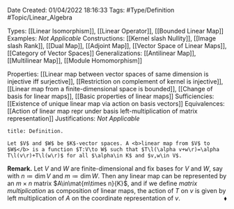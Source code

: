 <div class="topSpace"></div>

Date Created: 01/04/2022 18:16:33
Tags: #Type/Definition #Topic/Linear_Algebra

Types: [[Linear Isomorphism]], [[Linear Operator]], [[Bounded Linear Map]]
Examples: <i>Not Applicable</i>
Constructions: [[Kernel slash Nullity]], [[Image slash Rank]], [[Dual Map]], [[Adjoint Map]], [[Vector Space of Linear Maps]], [[Category of Vector Spaces]]
Generalizations: [[Antilinear Map]], [[Multilinear Map]], [[Module Homomorphism]]

Properties: [[Linear map between vector spaces of same dimension is injective iff surjective]], [[Restriction on complement of kernel is injective]], [[Linear map from a finite-dimensional space is bounded]], [[Change of basis for linear maps]], [[Basic properties of linear maps]]
Sufficiencies: [[Existence of unique linear map via action on basis vectors]]
Equivalences: [[Action of linear map repr under basis left-multiplication of matrix representation]]
Justifications: <i>Not Applicable</i>

``` ad-Definition
title: Definition.

Let $V$ and $W$ be $K$-vector spaces. A <b>linear map from $V$ to $W$</b> is a function $T:V\to W$ such that $T\l(\alpha v+w\r)=\alpha T\l(v\r)+T\l(w\r)$ for all $\alpha\in K$ and $v,w\in V$.

```

<b>Remark.</b> Let $V$ and $W$ are finite-dimensional and fix bases for $V$ and $W$, say with $n\coloneqq\dim V$ and $m\coloneqq\dim W$. Then any linear map can be represented by an $m\times n$ matrix $A\in\mat{m\times n}{K}$, and if we define _matrix multiplication_ as composition of linear maps, the action of $T$ on $v$ is given by left multiplication of $A$ on the coordinate representation of $v$.<span style="float:right;">$\blacklozenge$</span>
